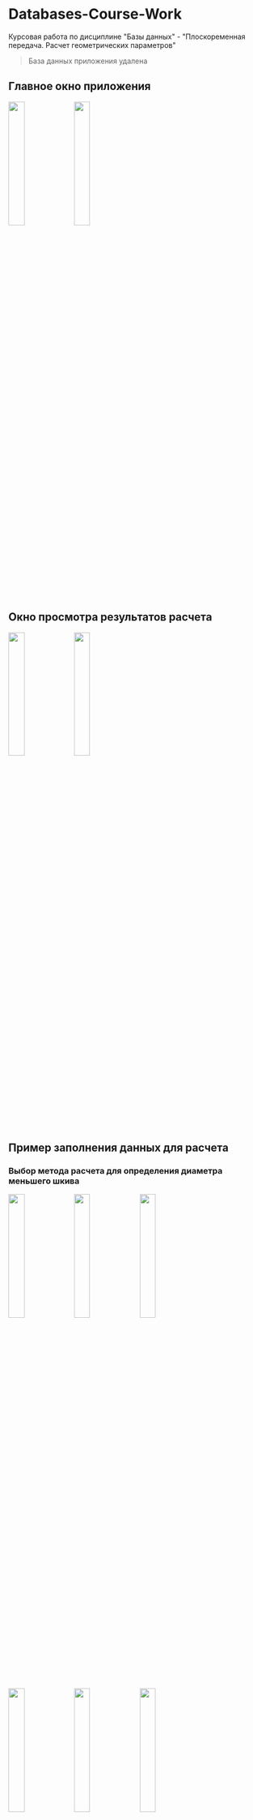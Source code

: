 # Databases-Course-Work
Курсовая работа по дисциплине "Базы данных" - "Плоскоременная передача. Расчет геометрических параметров"
> База данных приложения удалена

## Главное окно приложения
<img src="https://github.com/Pomge/Databases-Course-Work/assets/33260275/f241ecaa-c763-4242-ba58-419fa200a332" width=25%>
<img src="https://github.com/Pomge/Databases-Course-Work/assets/33260275/5601e647-79e1-4728-a585-f8350d4c86e6" width=25%>

## Окно просмотра результатов расчета
<img src="https://github.com/Pomge/Databases-Course-Work/assets/33260275/0fb46c92-a1b0-4323-9458-db12f8d3f2e4" width=25%>
<img src="https://github.com/Pomge/Databases-Course-Work/assets/33260275/8958600f-0fcf-47be-82f6-f2add05278e7" width=25%>

## Пример заполнения данных для расчета
### Выбор метода расчета для определения диаметра меньшего шкива
<img src="https://github.com/Pomge/Databases-Course-Work/assets/33260275/d3174702-17c5-4191-a923-1b31a3110c1d" width=25%>
<img src="https://github.com/Pomge/Databases-Course-Work/assets/33260275/552dd116-9315-4c7d-b854-34785e867221" width=25%>
<img src="https://github.com/Pomge/Databases-Course-Work/assets/33260275/892e1377-c1f8-4d0a-adc3-93e65040f300" width=25%>
<img src="https://github.com/Pomge/Databases-Course-Work/assets/33260275/5a448155-b6a4-46cc-ac65-485a416e6914" width=25%>
<img src="https://github.com/Pomge/Databases-Course-Work/assets/33260275/624ac75e-4c0f-47ff-98e4-63a66f4fe3b0" width=25%>
<img src="https://github.com/Pomge/Databases-Course-Work/assets/33260275/d333c40a-549e-4a02-a90a-e3e6364ef925" width=25%>

### Добавление новой передачи
<img src="https://github.com/Pomge/Databases-Course-Work/assets/33260275/e0ab1f56-bf3d-45ae-a9fb-9e1652a05344" width=25%>

### Сохранение отчета
<img src="https://github.com/Pomge/Databases-Course-Work/assets/33260275/c7832600-2b04-4ddd-9d69-b4345c1dfe0f" width=25%>
